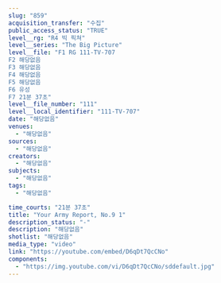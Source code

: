 ```yaml
---
slug: "859"
acquisition_transfer: "수집"
public_access_status: "TRUE"
level__rg: "R4 빅 픽쳐"
level__series: "The Big Picture"
level__file: "F1 RG 111-TV-707
F2 해당없음
F3 해당없음
F4 해당없음
F5 해당없음
F6 유성
F7 21분 37초"
level__file_number: "111"
level__local_identifier: "111-TV-707"
date: "해당없음"
venues: 
  - "해당없음"
sources: 
  - "해당없음"
creators: 
  - "해당없음"
subjects: 
  - "해당없음"
tags: 
  - "해당없음"

time_courts: "21분 37초"
title: "Your Army Report, No.9 1"
description_status: "-"
description: "해당없음"
shotlist: "해당없음"
media_type: "video"
link: "https://youtube.com/embed/D6qDt7QcCNo"
components: 
  - "https://img.youtube.com/vi/D6qDt7QcCNo/sddefault.jpg"
---
```

